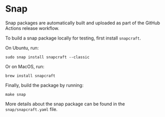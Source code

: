 # Snap

Snap packages are automatically built and uploaded as part of the GitHub Actions
release workflow.

To build a snap package locally for testing, first install `snapcraft`.

On Ubuntu, run:

    sudo snap install snapcraft --classic

Or on MacOS, run:

    brew install snapcraft

Finally, build the package by running:

    make snap

More details about the snap package can be found in the `snap/snapcraft.yaml` file.
